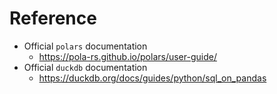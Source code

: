 # Reference

- Official `polars` documentation
  - https://pola-rs.github.io/polars/user-guide/
- Official `duckdb` documentation
  - https://duckdb.org/docs/guides/python/sql_on_pandas
